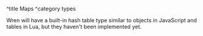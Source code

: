 ^title Maps
^category types

Wren will have a built-in hash table type similar to objects in JavaScript and
tables in Lua, but they haven't been implemented yet.